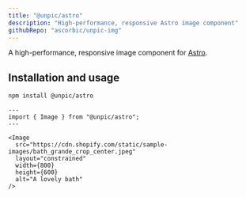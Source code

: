 ```yaml
---
title: "@unpic/astro"
description: "High-performance, responsive Astro image component"
githubRepo: "ascorbic/unpic-img"
---
```


A high-performance, responsive image component for
[Astro](https://astro.build/).

## Installation and usage

```bash
npm install @unpic/astro
```

```astro
---
import { Image } from "@unpic/astro";
---

<Image
  src="https://cdn.shopify.com/static/sample-images/bath_grande_crop_center.jpeg"
  layout="constrained"
  width={800}
  height={600}
  alt="A lovely bath"
/>
```
